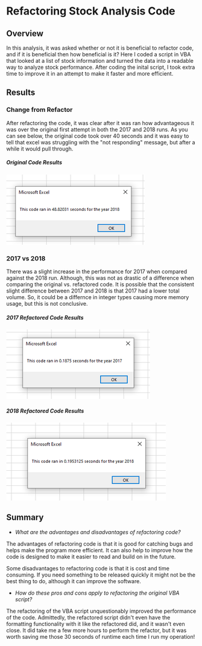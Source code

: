 # Refactoring Stock Analysis Code

## Overview

In this analysis, it was asked whether or not it is beneficial to refactor code, and if it is beneficial then how beneficial is it? Here I coded a script in VBA that looked at a list of stock information and turned the data into a readable way to analyze stock performance. After coding the inital script, I took extra time to improve it in an attempt to make it faster and more efficient.

## Results

### Change from Refactor

After refactoring the code, it was clear after it was ran how advantageous it was over the original first attempt in both the 2017 and 2018 runs. As you can see below, the original code took over 40 seconds and it was easy to tell that excel was struggling with the "not responding" message, but after a while it would pull through.

##### Original Code Results

![Image1](/resources/VBA_Original_Runtime.png)

### 2017 vs 2018

There was a slight increase in the performance for 2017 when compared against the 2018 run. Although, this was not as drastic of a difference when comparing the original vs. refactored code. It is possible that the consistent slight difference between 2017 and 2018 is that 2017 had a lower total volume. So, it could be a differnce in integer types causing more memory usage, but this is not conclusive.

##### 2017 Refactored Code Results

![Image2](/resources/VBA_Challenge_2017.png)

##### 2018 Refactored Code Results

![Image3](/resources/VBA_Challenge_2018.png)

## Summary

- *What are the advantages and disadvantages of refactoring code?*

The advantages of refactoring code is that it is good for catching bugs and helps make the program more efficient. It can also help to improve how the code is designed to make it easier to read and build on in the future.

Some disadvantages to refactoring code is that it is cost and time consuming. If you need something to be released quickly it might not be the best thing to do, although it can improve the software.

- *How do these pros and cons apply to refactoring the original VBA script?*

The refactoring of the VBA script unquestionably improved the performance of the code. Admittedly, the refactored script didn't even have the formatting functionality with it like the refactored did, and it wasn't even close. It did take me a few more hours to perform the refactor, but it was worth saving me those 30 seconds of runtime each time I run my operation!